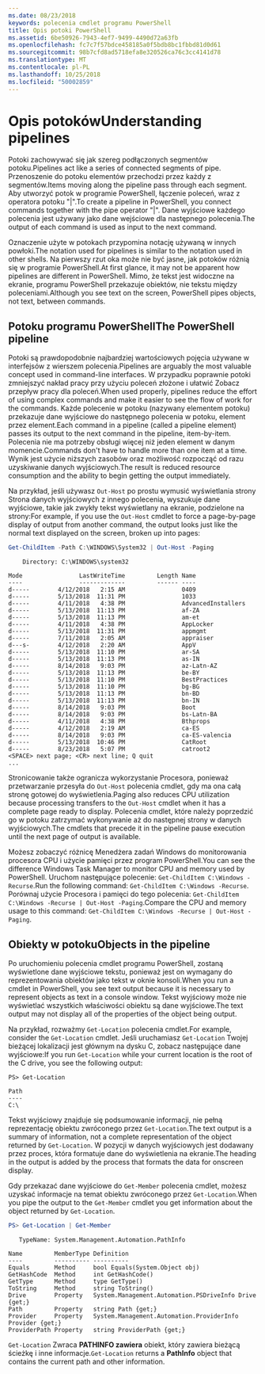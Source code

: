 ```yaml
---
ms.date: 08/23/2018
keywords: polecenia cmdlet programu PowerShell
title: Opis potoki PowerShell
ms.assetid: 6be50926-7943-4ef7-9499-4490d72a63fb
ms.openlocfilehash: fc7c7f57bdce458185a0f5bdb8bc1fbbd81d0d61
ms.sourcegitcommit: 98b7cfd8ad5718efa8e320526ca76c3cc4141d78
ms.translationtype: MT
ms.contentlocale: pl-PL
ms.lasthandoff: 10/25/2018
ms.locfileid: "50002859"
---
```

# <a name="understanding-pipelines"></a><span data-ttu-id="654d0-103">Opis potoków</span><span class="sxs-lookup"><span data-stu-id="654d0-103">Understanding pipelines</span></span>

<span data-ttu-id="654d0-104">Potoki zachowywać się jak szereg podłączonych segmentów potoku.</span><span class="sxs-lookup"><span data-stu-id="654d0-104">Pipelines act like a series of connected segments of pipe.</span></span> <span data-ttu-id="654d0-105">Przenoszenie do potoku elementów przechodzi przez każdy z segmentów.</span><span class="sxs-lookup"><span data-stu-id="654d0-105">Items moving along the pipeline pass through each segment.</span></span> <span data-ttu-id="654d0-106">Aby utworzyć potok w programie PowerShell, łączenie poleceń, wraz z operatora potoku "|".</span><span class="sxs-lookup"><span data-stu-id="654d0-106">To create a pipeline in PowerShell, you connect commands together with the pipe operator "|".</span></span> <span data-ttu-id="654d0-107">Dane wyjściowe każdego polecenia jest używany jako dane wejściowe dla następnego polecenia.</span><span class="sxs-lookup"><span data-stu-id="654d0-107">The output of each command is used as input to the next command.</span></span>

<span data-ttu-id="654d0-108">Oznaczenie użyte w potokach przypomina notację używaną w innych powłoki.</span><span class="sxs-lookup"><span data-stu-id="654d0-108">The notation used for pipelines is similar to the notation used in other shells.</span></span> <span data-ttu-id="654d0-109">Na pierwszy rzut oka może nie być jasne, jak potoków różnią się w programie PowerShell.</span><span class="sxs-lookup"><span data-stu-id="654d0-109">At first glance, it may not be apparent how pipelines are different in PowerShell.</span></span> <span data-ttu-id="654d0-110">Mimo, że tekst jest widoczne na ekranie, programu PowerShell przekazuje obiektów, nie tekstu między poleceniami.</span><span class="sxs-lookup"><span data-stu-id="654d0-110">Although you see text on the screen, PowerShell pipes objects, not text, between commands.</span></span>

## <a name="the-powershell-pipeline"></a><span data-ttu-id="654d0-111">Potoku programu PowerShell</span><span class="sxs-lookup"><span data-stu-id="654d0-111">The PowerShell pipeline</span></span>

<span data-ttu-id="654d0-112">Potoki są prawdopodobnie najbardziej wartościowych pojęcia używane w interfejsów z wierszem polecenia.</span><span class="sxs-lookup"><span data-stu-id="654d0-112">Pipelines are arguably the most valuable concept used in command-line interfaces.</span></span> <span data-ttu-id="654d0-113">W przypadku poprawnie potoki zmniejszyć nakład pracy przy użyciu poleceń złożone i ułatwić Zobacz przepływ pracy dla poleceń.</span><span class="sxs-lookup"><span data-stu-id="654d0-113">When used properly, pipelines reduce the effort of using complex commands and make it easier to see the flow of work for the commands.</span></span> <span data-ttu-id="654d0-114">Każde polecenie w potoku (nazywany elementem potoku) przekazuje dane wyjściowe do następnego polecenia w potoku, element przez element.</span><span class="sxs-lookup"><span data-stu-id="654d0-114">Each command in a pipeline (called a pipeline element) passes its output to the next command in the pipeline, item-by-item.</span></span> <span data-ttu-id="654d0-115">Polecenia nie ma potrzeby obsługi więcej niż jeden element w danym momencie.</span><span class="sxs-lookup"><span data-stu-id="654d0-115">Commands don't have to handle more than one item at a time.</span></span> <span data-ttu-id="654d0-116">Wynik jest użycie niższych zasobów oraz możliwość rozpocząć od razu uzyskiwanie danych wyjściowych.</span><span class="sxs-lookup"><span data-stu-id="654d0-116">The result is reduced resource consumption and the ability to begin getting the output immediately.</span></span>

<span data-ttu-id="654d0-117">Na przykład, jeśli używasz `Out-Host` po prostu wymusić wyświetlania strony Strona danych wyjściowych z innego polecenia, wyszukuje dane wyjściowe, takie jak zwykły tekst wyświetlany na ekranie, podzielone na strony:</span><span class="sxs-lookup"><span data-stu-id="654d0-117">For example, if you use the `Out-Host` cmdlet to force a page-by-page display of output from another command, the output looks just like the normal text displayed on the screen, broken up into pages:</span></span>

```powershell
Get-ChildItem -Path C:\WINDOWS\System32 | Out-Host -Paging
```

```Output
    Directory: C:\WINDOWS\system32

Mode                LastWriteTime         Length Name
----                -------------         ------ ----
d-----        4/12/2018   2:15 AM                0409
d-----        5/13/2018  11:31 PM                1033
d-----        4/11/2018   4:38 PM                AdvancedInstallers
d-----        5/13/2018  11:13 PM                af-ZA
d-----        5/13/2018  11:13 PM                am-et
d-----        4/11/2018   4:38 PM                AppLocker
d-----        5/13/2018  11:31 PM                appmgmt
d-----        7/11/2018   2:05 AM                appraiser
d---s-        4/12/2018   2:20 AM                AppV
d-----        5/13/2018  11:10 PM                ar-SA
d-----        5/13/2018  11:13 PM                as-IN
d-----        8/14/2018   9:03 PM                az-Latn-AZ
d-----        5/13/2018  11:13 PM                be-BY
d-----        5/13/2018  11:10 PM                BestPractices
d-----        5/13/2018  11:10 PM                bg-BG
d-----        5/13/2018  11:13 PM                bn-BD
d-----        5/13/2018  11:13 PM                bn-IN
d-----        8/14/2018   9:03 PM                Boot
d-----        8/14/2018   9:03 PM                bs-Latn-BA
d-----        4/11/2018   4:38 PM                Bthprops
d-----        4/12/2018   2:19 AM                ca-ES
d-----        8/14/2018   9:03 PM                ca-ES-valencia
d-----        5/13/2018  10:46 PM                CatRoot
d-----        8/23/2018   5:07 PM                catroot2
<SPACE> next page; <CR> next line; Q quit
...
```

<span data-ttu-id="654d0-118">Stronicowanie także ogranicza wykorzystanie Procesora, ponieważ przetwarzanie przesyła do `Out-Host` polecenia cmdlet, gdy ma ona całą stronę gotowej do wyświetlenia.</span><span class="sxs-lookup"><span data-stu-id="654d0-118">Paging also reduces CPU utilization because processing transfers to the `Out-Host` cmdlet when it has a complete page ready to display.</span></span> <span data-ttu-id="654d0-119">Polecenia cmdlet, które należy poprzedzić go w potoku zatrzymać wykonywanie aż do następnej strony w danych wyjściowych.</span><span class="sxs-lookup"><span data-stu-id="654d0-119">The cmdlets that precede it in the pipeline pause execution until the next page of output is available.</span></span>

<span data-ttu-id="654d0-120">Możesz zobaczyć różnicę Menedżera zadań Windows do monitorowania procesora CPU i użycie pamięci przez program PowerShell.</span><span class="sxs-lookup"><span data-stu-id="654d0-120">You can see the difference Windows Task Manager to monitor CPU and memory used by PowerShell.</span></span> <span data-ttu-id="654d0-121">Uruchom następujące polecenie: `Get-ChildItem C:\Windows -Recurse`.</span><span class="sxs-lookup"><span data-stu-id="654d0-121">Run the following command: `Get-ChildItem C:\Windows -Recurse`.</span></span> <span data-ttu-id="654d0-122">Porównaj użycie Procesora i pamięci do tego polecenia: `Get-ChildItem C:\Windows -Recurse | Out-Host -Paging`.</span><span class="sxs-lookup"><span data-stu-id="654d0-122">Compare the CPU and memory usage to this command: `Get-ChildItem C:\Windows -Recurse | Out-Host -Paging`.</span></span>

## <a name="objects-in-the-pipeline"></a><span data-ttu-id="654d0-123">Obiekty w potoku</span><span class="sxs-lookup"><span data-stu-id="654d0-123">Objects in the pipeline</span></span>

<span data-ttu-id="654d0-124">Po uruchomieniu polecenia cmdlet programu PowerShell, zostaną wyświetlone dane wyjściowe tekstu, ponieważ jest on wymagany do reprezentowania obiektów jako tekst w oknie konsoli.</span><span class="sxs-lookup"><span data-stu-id="654d0-124">When you run a cmdlet in PowerShell, you see text output because it is necessary to represent objects as text in a console window.</span></span> <span data-ttu-id="654d0-125">Tekst wyjściowy może nie wyświetlać wszystkich właściwości obiektu są dane wyjściowe.</span><span class="sxs-lookup"><span data-stu-id="654d0-125">The text output may not display all of the properties of the object being output.</span></span>

<span data-ttu-id="654d0-126">Na przykład, rozważmy `Get-Location` polecenia cmdlet.</span><span class="sxs-lookup"><span data-stu-id="654d0-126">For example, consider the `Get-Location` cmdlet.</span></span> <span data-ttu-id="654d0-127">Jeśli uruchamiasz `Get-Location` Twojej bieżącej lokalizacji jest głównym na dysku C, zobacz następujące dane wyjściowe:</span><span class="sxs-lookup"><span data-stu-id="654d0-127">If you run `Get-Location` while your current location is the root of the C drive, you see the following output:</span></span>

```
PS> Get-Location

Path
----
C:\
```

<span data-ttu-id="654d0-128">Tekst wyjściowy znajduje się podsumowanie informacji, nie pełną reprezentację obiektu zwróconego przez `Get-Location`.</span><span class="sxs-lookup"><span data-stu-id="654d0-128">The text output is a summary of information, not a complete representation of the object returned by `Get-Location`.</span></span> <span data-ttu-id="654d0-129">W pozycji w danych wyjściowych jest dodawany przez proces, która formatuje dane do wyświetlenia na ekranie.</span><span class="sxs-lookup"><span data-stu-id="654d0-129">The heading in the output is added by the process that formats the data for onscreen display.</span></span>

<span data-ttu-id="654d0-130">Gdy przekazać dane wyjściowe do `Get-Member` polecenia cmdlet, możesz uzyskać informacje na temat obiektu zwróconego przez `Get-Location`.</span><span class="sxs-lookup"><span data-stu-id="654d0-130">When you pipe the output to the `Get-Member` cmdlet you get information about the object returned by `Get-Location`.</span></span>

```powershell
PS> Get-Location | Get-Member
```

```Output
   TypeName: System.Management.Automation.PathInfo

Name         MemberType Definition
----         ---------- ----------
Equals       Method     bool Equals(System.Object obj)
GetHashCode  Method     int GetHashCode()
GetType      Method     type GetType()
ToString     Method     string ToString()
Drive        Property   System.Management.Automation.PSDriveInfo Drive {get;}
Path         Property   string Path {get;}
Provider     Property   System.Management.Automation.ProviderInfo Provider {get;}
ProviderPath Property   string ProviderPath {get;}
```

<span data-ttu-id="654d0-131">`Get-Location` Zwraca **PATHINFO zawiera** obiekt, który zawiera bieżącą ścieżkę i inne informacje.</span><span class="sxs-lookup"><span data-stu-id="654d0-131">`Get-Location` returns a **PathInfo** object that contains the current path and other information.</span></span>

